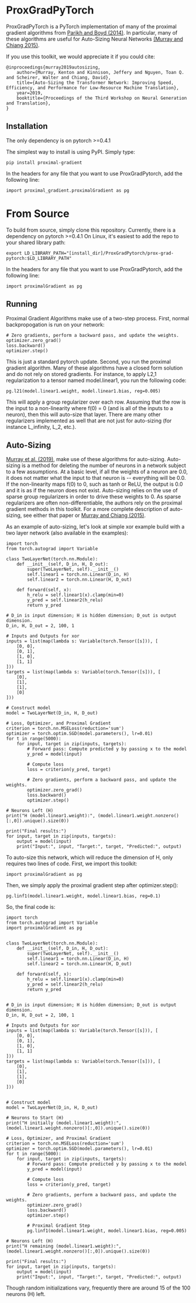 # ProxGradPyTorch
ProxGradPyTorch is a PyTorch implementation of many of the proximal gradient algorithms from [Parikh and Boyd (2014)](https://web.stanford.edu/~boyd/papers/prox_algs.html). In particular, many of these algorithms are useful for Auto-Sizing Neural Networks [(Murray and Chiang 2015)](https://www.aclweb.org/anthology/D15-1107).

If you use this toolkit, we would appreciate it if you could cite:

    @inproceedings{murray2019autosizing,
        author={Murray, Kenton and Kinnison, Jeffery and Nguyen, Toan Q. and Scheirer, Walter and Chiang, David},
        title={Auto-Sizing the Transformer Network: Improving Speed, Efficiency, and Performance for Low-Resource Machine Translation},
        year=2019,
        booktitle={Proceedings of the Third Workshop on Neural Generation and Translation},
    }

## Installation

The only dependency is on pytorch >=0.4.1

The simplest way to install is using PyPI. Simply type:

```
pip install proximal-gradient
```

In the headers for any file that you want to use ProxGradPytorch, add the following line:

```
import proximal_gradient.proximalGradient as pg
```

# From Source

To build from source, simply clone this repository. Currently, there is a dependency on pytorch >=0.4.1 On Linux, it's easiest to add the repo to your shared library path:

```
export LD_LIBRARY_PATH="[install_dir]/ProxGradPytorch/prox-grad-pytorch:$LD_LIBRARY_PATH"
```

In the headers for any file that you want to use ProxGradPytorch, add the following line:

```
import proximalGradient as pg
```

## Running

Proximal Gradient Algorithms make use of a two-step process. First, normal backpropogation is run on your network:

```
# Zero gradients, perform a backward pass, and update the weights.
optimizer.zero_grad()
loss.backward()
optimizer.step()
```

This is just a standard pytorch update. Second, you run the proximal gradient algorithm. Many of these algorithms have a closed form solution and do not rely on stored gradients. For instance, to apply L2,1 regularization to a tensor named model.linear1, you run the following code:

```
pg.l21(model.linear1.weight, model.linear1.bias, reg=0.005)
```

This will apply a group regularizer over each row. Assuming that the row is the input to a non-linearity where f(0) = 0 (and is all of the inputs to a neuron), then this will auto-size that layer. There are many other regularizers implemented as well that are not just for auto-sizing (for instance L_infinity, L_2, etc.).

## Auto-Sizing

[Murray et al. (2019)](https://www.aclweb.org/anthology/D19-5634/), make use of these algorithms for auto-sizing. Auto-sizing is a method for deleting the number of neurons in a network subject to a few assumptions. At a basic level, if all the weights of a neuron are 0.0, it does not matter what the input to that neuron is -- everything will be 0.0. If the non-linearity maps f(0) to 0, such as tanh or ReLU, the output is 0.0 and it is as if the neuron does not exist. Auto-sizing relies on the use of sparse group regularizers in order to drive these weights to 0. As sparse regularizers are often non-differentiable, the authors rely on the proximal gradient methods in this toolkit. For a more complete description of auto-sizing, see either that paper or [Murray and Chiang (2015)](https://www.aclweb.org/anthology/D15-1107).

As an example of auto-sizing, let's look at simple xor example build with a two layer network (also available in the examples):

```
import torch
from torch.autograd import Variable

class TwoLayerNet(torch.nn.Module):
    def __init__(self, D_in, H, D_out):
        super(TwoLayerNet, self).__init__()
        self.linear1 = torch.nn.Linear(D_in, H)
        self.linear2 = torch.nn.Linear(H, D_out)

    def forward(self, x):
        h_relu = self.linear1(x).clamp(min=0)
        y_pred = self.linear2(h_relu)
        return y_pred

# D_in is input dimension; H is hidden dimension; D_out is output dimension.
D_in, H, D_out = 2, 100, 1

# Inputs and Outputs for xor
inputs = list(map(lambda s: Variable(torch.Tensor([s])), [
    [0, 0],
    [0, 1],
    [1, 0],
    [1, 1]
]))
targets = list(map(lambda s: Variable(torch.Tensor([s])), [
    [0],
    [1],
    [1],
    [0]
]))

# Construct model
model = TwoLayerNet(D_in, H, D_out)

# Loss, Optimizer, and Proximal Gradient
criterion = torch.nn.MSELoss(reduction='sum')
optimizer = torch.optim.SGD(model.parameters(), lr=0.01)
for t in range(5000):
    for input, target in zip(inputs, targets):
        # Forward pass: Compute predicted y by passing x to the model
        y_pred = model(input)

        # Compute loss
        loss = criterion(y_pred, target)

        # Zero gradients, perform a backward pass, and update the weights.
        optimizer.zero_grad()
        loss.backward()
        optimizer.step()

# Neurons Left (H)
print("H (model.linear1.weight):", (model.linear1.weight.nonzero()[:,0]).unique().size(0))

print("Final results:")
for input, target in zip(inputs, targets):
    output = model(input)
    print("Input:", input, "Target:", target, "Predicted:", output)
``` 

To auto-size this network, which will reduce the dimension of H, only requires two lines of code. First, we import this toolkit:

```
import proximalGradient as pg
```

Then, we simply apply the proximal gradient step after optimizer.step():

```
pg.linf1(model.linear1.weight, model.linear1.bias, reg=0.1)
```

So, the final code is:


```
import torch
from torch.autograd import Variable
import proximalGradient as pg


class TwoLayerNet(torch.nn.Module):
    def __init__(self, D_in, H, D_out):
        super(TwoLayerNet, self).__init__()
        self.linear1 = torch.nn.Linear(D_in, H)
        self.linear2 = torch.nn.Linear(H, D_out)

    def forward(self, x):
        h_relu = self.linear1(x).clamp(min=0)
        y_pred = self.linear2(h_relu)
        return y_pred


# D_in is input dimension; H is hidden dimension; D_out is output dimension.
D_in, H, D_out = 2, 100, 1

# Inputs and Outputs for xor
inputs = list(map(lambda s: Variable(torch.Tensor([s])), [
    [0, 0],
    [0, 1],
    [1, 0],
    [1, 1]
]))
targets = list(map(lambda s: Variable(torch.Tensor([s])), [
    [0],
    [1],
    [1],
    [0]
]))


# Construct model
model = TwoLayerNet(D_in, H, D_out)

# Neurons to Start (H)
print("H initially (model.linear1.weight):", (model.linear1.weight.nonzero()[:,0]).unique().size(0))

# Loss, Optimizer, and Proximal Gradient
criterion = torch.nn.MSELoss(reduction='sum')
optimizer = torch.optim.SGD(model.parameters(), lr=0.01)
for t in range(5000):
    for input, target in zip(inputs, targets):
        # Forward pass: Compute predicted y by passing x to the model
        y_pred = model(input)

        # Compute loss
        loss = criterion(y_pred, target)

        # Zero gradients, perform a backward pass, and update the weights.
        optimizer.zero_grad()
        loss.backward()
        optimizer.step()

        # Proximal Gradient Step
        pg.linf1(model.linear1.weight, model.linear1.bias, reg=0.005)

# Neurons Left (H)
print("H remaining (model.linear1.weight):", (model.linear1.weight.nonzero()[:,0]).unique().size(0))

print("Final results:")
for input, target in zip(inputs, targets):
    output = model(input)
    print("Input:", input, "Target:", target, "Predicted:", output)
``` 

Though random initializations vary, frequently there are around 15 of the 100 neurons (H) left.
